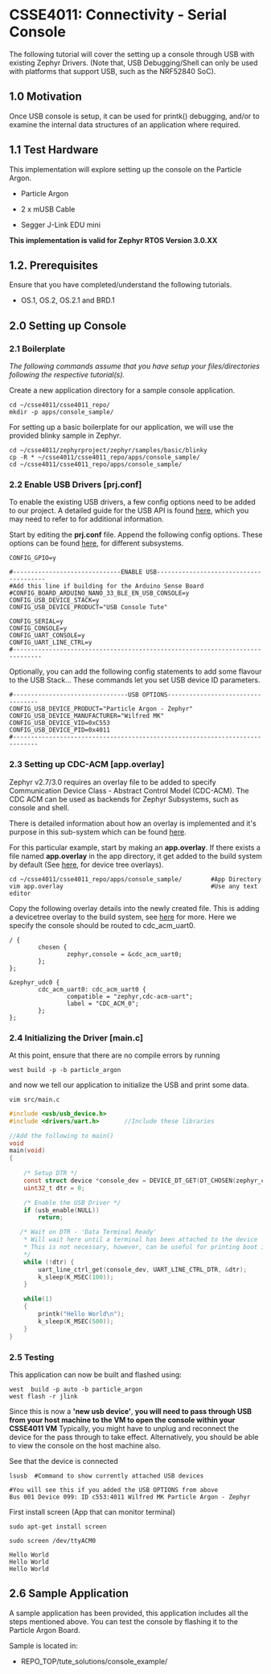 # CSSE4011: Connectivity - Serial Console

The following tutorial will cover the setting up a console through USB with existing Zephyr Drivers. (Note that, USB Debugging/Shell can only be used with platforms that support USB, such as the NRF52840 SoC).


## **1.0 Motivation**

Once USB console is setup, it can be used for printk() debugging, and/or to examine the internal data structures of an application where required.                     

## 1.1 Test Hardware

This implementation will explore setting up the console on the Particle Argon.

* Particle Argon
  
* 2 x mUSB Cable

* Segger J-Link EDU mini

**This implementation is valid for Zephyr RTOS Version 3.0.XX**

## 1.2. Prerequisites

Ensure that you have completed/understand the following tutorials. 

* OS.1, OS.2, OS.2.1 and BRD.1

## **2.0 Setting up Console**

### **2.1 Boilerplate**

*The following commands assume that you have setup your files/directories following the respective tutorial(s).*

Create a new application directory for a sample console application. 

```shell
cd ~/csse4011/csse4011_repo/
mkdir -p apps/console_sample/
```

For setting up a basic boilerplate for our application, we will use the provided blinky sample in Zephyr. 

```shell
cd ~/csse4011/zephyrproject/zephyr/samples/basic/blinky
cp -R * ~/csse4011/csse4011_repo/apps/console_sample/
cd ~/csse4011/csse4011_repo/apps/console_sample/
```

### **2.2 Enable USB Drivers [prj.conf]**

To enable the existing USB drivers, a few config options need to be added to our project. A detailed guide for the USB API is found [here](https://docs.zephyrproject.org/latest/reference/usb/uds_cdc_acm.html ), which you may need to refer to for additional information. 


Start by editing the **prj.conf** file. Append the following config options. These options can be found [here](https://docs.zephyrproject.org/latest/reference/devicetree/api.html ), for different subsystems. 
```CONF
CONFIG_GPIO=y

#------------------------------ENABLE USB---------------------------------------
#Add this line if building for the Arduino Sense Board
#CONFIG_BOARD_ARDUINO_NANO_33_BLE_EN_USB_CONSOLE=y
CONFIG_USB_DEVICE_STACK=y
CONFIG_USB_DEVICE_PRODUCT="USB Console Tute"

CONFIG_SERIAL=y
CONFIG_CONSOLE=y
CONFIG_UART_CONSOLE=y
CONFIG_UART_LINE_CTRL=y
#------------------------------------------------------------------------------
```
Optionally, you can add the following config statements to add some flavour to the USB Stack... These commands let you set USB device ID parameters. 

```CONF
#--------------------------------USB OPTIONS----------------------------------
CONFIG_USB_DEVICE_PRODUCT="Particle Argon - Zephyr"
CONFIG_USB_DEVICE_MANUFACTURER="Wilfred MK"
CONFIG_USB_DEVICE_VID=0xC553
CONFIG_USB_DEVICE_PID=0x4011
#-----------------------------------------------------------------------------
```
### **2.3 Setting up CDC-ACM [app.overlay]**

Zephyr v2.7/3.0 requires an overlay file to be added to specify Communication Device Class - Abstract Control Model (CDC-ACM). The CDC ACM can be used as backends for Zephyr Subsystems, such as console and shell. 

There is detailed information about how an overlay is implemented and it's purpose in this sub-system which can be found [here](https://docs.zephyrproject.org/latest/reference/usb/uds_cdc_acm.html). 

For this particular example, start by making an **app.overlay**. If there exists a file named **app.overlay** in the app directory, it get added to the build system by default (See [here](https://docs.zephyrproject.org/latest/guides/dts/howtos.html), for device tree overlays). 

```shell
cd ~/csse4011/csse4011_repo/apps/console_sample/        #App Directory
vim app.overlay                                         #Use any text editor
```

Copy the following overlay details into the newly created file. This is adding a devicetree overlay to the build system, see [here](https://docs.zephyrproject.org/latest/reference/devicetree/api.html ) for more. Here we specify the console should be routed to cdc_acm_uart0.

```DTS
/ {
        chosen {
                zephyr,console = &cdc_acm_uart0;
        };
};

&zephyr_udc0 {
        cdc_acm_uart0: cdc_acm_uart0 {
                compatible = "zephyr,cdc-acm-uart";
                label = "CDC_ACM_0";
        };
};
```
### **2.4 Initializing the Driver [main.c]**

At this point, ensure that there are no compile errors by running
```shell
west build -p -b particle_argon
```

and now we tell our application to initialize the USB and print some data.

```shell
vim src/main.c
```
```C
#include <usb/usb_device.h>
#include <drivers/uart.h>       //Include these libraries

//Add the following to main()
void
main(void)
{
    
    /* Setup DTR */
    const struct device *console_dev = DEVICE_DT_GET(DT_CHOSEN(zephyr_console));
    uint32_t dtr = 0;

    /* Enable the USB Driver */
    if (usb_enable(NULL))   
        return;

   /* Wait on DTR - 'Data Terminal Ready'
    * Will wait here until a terminal has been attached to the device
    * This is not necessary, however, can be useful for printing boot info etc..
    */
    while (!dtr) {
        uart_line_ctrl_get(console_dev, UART_LINE_CTRL_DTR, &dtr);
        k_sleep(K_MSEC(100));
    }

    while(1)
    {
        printk("Hello World\n");
        k_sleep(K_MSEC(500));
    }
}
```

### **2.5 Testing**

This application can now be built and flashed using:
```shell
west  build -p auto -b particle_argon
west flash -r jlink   
```

Since this is now a **'new usb device'**, **you will need to pass through USB from your host machine to the VM to open the console within your CSSE4011 VM** Typically, you might have to unplug and reconnect the device for the pass through to take effect. Alternatively, you should be able to view the console on the host machine also.

See that the device is connected 
```shell
lsusb  #Command to show currently attached USB devices

#You will see this if you added the USB OPTIONS from above
Bus 001 Device 099: ID c553:4011 Wilfred MK Particle Argon - Zephyr
```

First install screen (App that can monitor terminal)
```shell
sudo apt-get install screen
```
```shell
sudo screen /dev/ttyACM0

Hello World
Hello World
Hello World
```

## **2.6 Sample Application**

A sample application has been provided, this application includes all the steps mentioned above. You can test the console by flashing it to the Particle Argon Board.

Sample is located in:

* REPO_TOP/tute_solutions/console_example/
